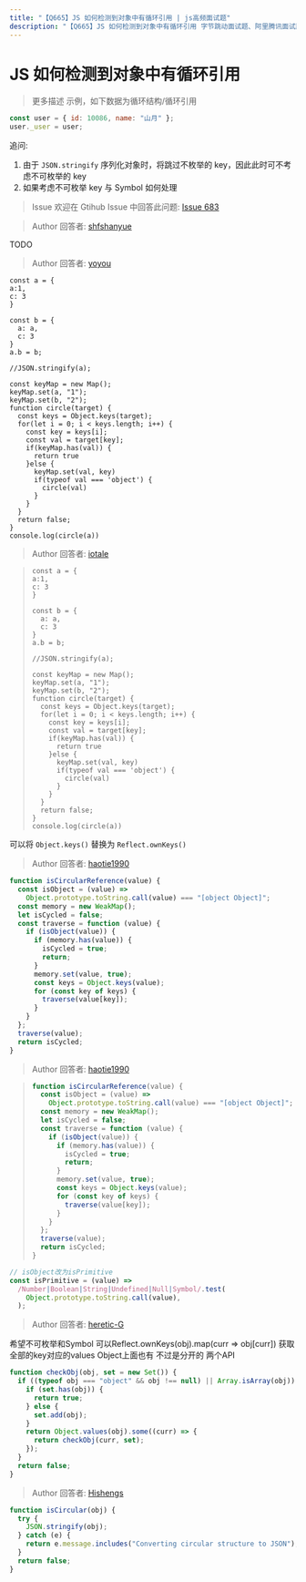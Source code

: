 ```yaml
---
title: "【Q665】JS 如何检测到对象中有循环引用 | js高频面试题"
description: "【Q665】JS 如何检测到对象中有循环引用 字节跳动面试题、阿里腾讯面试题、美团小米面试题。"
---
```


# JS 如何检测到对象中有循环引用

> 更多描述
> 示例，如下数据为循环结构/循环引用

```js
const user = { id: 10086, name: "山月" };
user._user = user;
```

追问:

1. 由于 `JSON.stringify` 序列化对象时，将跳过不枚举的 key，因此此时可不考虑不可枚举的 key
2. 如果考虑不可枚举 key 与 Symbol 如何处理

> Issue
> 欢迎在 Gtihub Issue 中回答此问题: [Issue 683](https://github.com/shfshanyue/Daily-Question/issues/683)

> Author
> 回答者: [shfshanyue](https://github.com/shfshanyue)

TODO

> Author
> 回答者: [yoyou](https://github.com/yoyou)

```
const a = {
a:1,
c: 3
}

const b = {
  a: a,
  c: 3
}
a.b = b;

//JSON.stringify(a);

const keyMap = new Map();
keyMap.set(a, "1");
keyMap.set(b, "2");
function circle(target) {
  const keys = Object.keys(target);
  for(let i = 0; i < keys.length; i++) {
    const key = keys[i];
    const val = target[key];
    if(keyMap.has(val)) {
      return true
    }else {
      keyMap.set(val, key)
      if(typeof val === 'object') {
        circle(val)
      }
    }
  }
  return false;
}
console.log(circle(a))

```

> Author
> 回答者: [iotale](https://github.com/iotale)

> ```
> const a = {
> a:1,
> c: 3
> }
>
> const b = {
>   a: a,
>   c: 3
> }
> a.b = b;
>
> //JSON.stringify(a);
>
> const keyMap = new Map();
> keyMap.set(a, "1");
> keyMap.set(b, "2");
> function circle(target) {
>   const keys = Object.keys(target);
>   for(let i = 0; i < keys.length; i++) {
>     const key = keys[i];
>     const val = target[key];
>     if(keyMap.has(val)) {
>       return true
>     }else {
>       keyMap.set(val, key)
>       if(typeof val === 'object') {
>         circle(val)
>       }
>     }
>   }
>   return false;
> }
> console.log(circle(a))
> ```

可以将 `Object.keys()` 替换为 `Reflect.ownKeys()`

> Author
> 回答者: [haotie1990](https://github.com/haotie1990)

```js
function isCircularReference(value) {
  const isObject = (value) =>
    Object.prototype.toString.call(value) === "[object Object]";
  const memory = new WeakMap();
  let isCycled = false;
  const traverse = function (value) {
    if (isObject(value)) {
      if (memory.has(value)) {
        isCycled = true;
        return;
      }
      memory.set(value, true);
      const keys = Object.keys(value);
      for (const key of keys) {
        traverse(value[key]);
      }
    }
  };
  traverse(value);
  return isCycled;
}
```

> Author
> 回答者: [haotie1990](https://github.com/haotie1990)

> ```js
> function isCircularReference(value) {
>   const isObject = (value) =>
>     Object.prototype.toString.call(value) === "[object Object]";
>   const memory = new WeakMap();
>   let isCycled = false;
>   const traverse = function (value) {
>     if (isObject(value)) {
>       if (memory.has(value)) {
>         isCycled = true;
>         return;
>       }
>       memory.set(value, true);
>       const keys = Object.keys(value);
>       for (const key of keys) {
>         traverse(value[key]);
>       }
>     }
>   };
>   traverse(value);
>   return isCycled;
> }
> ```

```js
// isObject改为isPrimitive
const isPrimitive = (value) =>
  /Number|Boolean|String|Undefined|Null|Symbol/.test(
    Object.prototype.toString.call(value),
  );
```

> Author
> 回答者: [heretic-G](https://github.com/heretic-G)

希望不可枚举和Symbol 可以Reflect.ownKeys(obj).map(curr => obj[curr]) 获取全部的key对应的values
Object上面也有 不过是分开的 两个API

```javascript
function checkObj(obj, set = new Set()) {
  if ((typeof obj === "object" && obj !== null) || Array.isArray(obj)) {
    if (set.has(obj)) {
      return true;
    } else {
      set.add(obj);
    }
    return Object.values(obj).some((curr) => {
      return checkObj(curr, set);
    });
  }
  return false;
}
```

> Author
> 回答者: [Hishengs](https://github.com/Hishengs)

```js
function isCircular(obj) {
  try {
    JSON.stringify(obj);
  } catch (e) {
    return e.message.includes("Converting circular structure to JSON");
  }
  return false;
}
```
